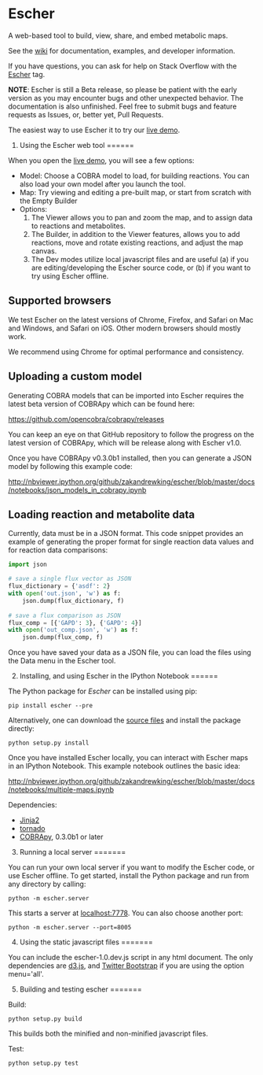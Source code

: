 Escher
======

A web-based tool to build, view, share, and embed metabolic maps.

See the [wiki](https://github.com/zakandrewking/escher/wiki) for documentation, examples, and developer information.

If you have questions, you can ask for help on Stack Overflow with the [Escher](http://stackoverflow.com/questions/tagged/escher) tag.

**NOTE**: Escher is still a Beta release, so please be patient with the early version as you may encounter bugs and other unexpected behavior. The documentation is also unfinished. Feel free to submit bugs and feature requests as Issues, or, better yet, Pull Requests.

The easiest way to use Escher it to try our [live demo](http://zak.ucsd.edu:7778). 

1) Using the Escher web tool
======

When you open the [live demo](http://zak.ucsd.edu:7778), you will see a few options:

- Model: Choose a COBRA model to load, for building reactions. You can also load your own model after you launch the tool.
- Map: Try viewing and editing a pre-built map, or start from scratch with the Empty Builder
- Options:
    1. The Viewer allows you to pan and zoom the map, and to assign data to reactions and metabolites.
    2. The Builder, in addition to the Viewer features, allows you to add reactions, move and rotate existing reactions, and adjust the map canvas.
    3. The Dev modes utilize local javascript files and are useful (a) if you are editing/developing the Escher source code, or (b) if you want to try using Escher offline.

## Supported browsers

We test Escher on the latest versions of Chrome, Firefox, and Safari on Mac and Windows, and Safari on iOS. Other modern browsers should mostly work.

We recommend using Chrome for optimal performance and consistency.

## Uploading a custom model

Generating COBRA models that can be imported into Escher requires the latest beta version of COBRApy which can be found here:

https://github.com/opencobra/cobrapy/releases

You can keep an eye on that GitHub repository to follow the progress on the latest version of COBRApy, which will be release along with Escher v1.0.

Once you have COBRApy v0.3.0b1 installed, then you can generate a JSON model by following this example code:

http://nbviewer.ipython.org/github/zakandrewking/escher/blob/master/docs/notebooks/json_models_in_cobrapy.ipynb

## Loading reaction and metabolite data

Currently, data must be in a JSON format. This code snippet provides an example of generating the proper format for single reaction data values and for reaction data comparisons:

```python
import json

# save a single flux vector as JSON
flux_dictionary = {'asdf': 2}
with open('out.json', 'w') as f:
    json.dump(flux_dictionary, f) 
	
# save a flux comparison as JSON 
flux_comp = [{'GAPD': 3}, {'GAPD': 4}] 
with open('out_comp.json', 'w') as f: 
    json.dump(flux_comp, f)
```

Once you have saved your data as a JSON file, you can load the files using the Data menu in the Escher tool.

2) Installing, and using Escher in the IPython Notebook
======

The Python package for _Escher_ can be installed using pip:

```shell
pip install escher --pre
```

Alternatively, one can download the [source files](https://github.com/zakandrewking/escher/releases) and install the package directly:

```shell
python setup.py install
```

Once you have installed Escher locally, you can interact with Escher maps in an IPython Notebook. This example notebook outlines the basic idea:

http://nbviewer.ipython.org/github/zakandrewking/escher/blob/master/docs/notebooks/multiple-maps.ipynb

Dependencies:
- [Jinja2](http://jinja.pocoo.org/)
- [tornado](http://www.tornadoweb.org/en/stable/)
- [COBRApy](https://github.com/opencobra/cobrapy), 0.3.0b1 or later


3) Running a local server
=======

You can run your own local server if you want to modify the Escher code, or use Escher offline. To get started, install the Python package and run from any directory by calling:

```shell
python -m escher.server
```

This starts a server at [localhost:7778](http://localhost:7778). You can also choose another port:

```shell
python -m escher.server --port=8005
```

4) Using the static javascript files
=======

You can include the escher-1.0.dev.js script in any html document. The only dependencies are [d3.js](http://d3js.org/), and [Twitter Bootstrap](http://getbootstrap.com) if you are using the option menu='all'.

5) Building and testing escher
=======

Build:

```shell
python setup.py build
```

This builds both the minified and non-minified javascript files.

Test:

```shell
python setup.py test
```
